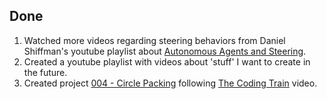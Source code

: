 ## Done
1. Watched more videos regarding steering behaviors from Daniel Shiffman's youtube playlist about [Autonomous Agents and Steering](https://www.youtube.com/watch?v=JIz2L4tn5kM&list=PLRqwX-V7Uu6YHt0dtyf4uiw8tKOxQLvlW).
2. Created a youtube playlist with videos about 'stuff' I want to create in the future.
3. Created project [004 - Circle Packing](https://codepen.io/FlorinPop17/full/WzGQxp) following [The Coding Train](https://www.youtube.com/watch?v=QHEQuoIKgNE) video.